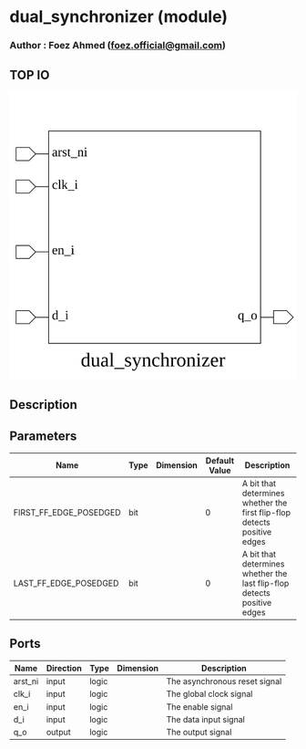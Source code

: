 # dual_synchronizer (module)

### Author : Foez Ahmed (foez.official@gmail.com)

## TOP IO
<img src="./dual_synchronizer_top.svg">

## Description



## Parameters
|Name|Type|Dimension|Default Value|Description|
|-|-|-|-|-|
|FIRST_FF_EDGE_POSEDGED|bit||0| A bit that determines whether the first flip-flop detects positive edges|
|LAST_FF_EDGE_POSEDGED|bit||0| A bit that determines whether the last flip-flop detects positive edges|

## Ports
|Name|Direction|Type|Dimension|Description|
|-|-|-|-|-|
|arst_ni|input|logic||The asynchronous reset signal|
|clk_i|input|logic||The global clock signal|
|en_i|input|logic||The enable signal|
|d_i|input|logic||The data input signal|
|q_o|output|logic||The output signal|
